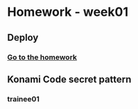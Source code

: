 # Homework - week01

## Deploy

### [Go to the homework](https://homework-week01.vercel.app/index.html)

## Konami Code secret pattern

### trainee01

